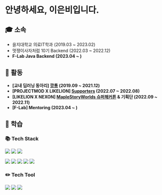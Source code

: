 # 안녕하세요, 이은비입니다.

## 🎓 소속
- 을지대학교 의료IT학과 (2019.03 ~ 2023.02)
- 멋쟁이사자처럼 10기 Backend (2022.03 ~ 2022.12)
- **F-Lab Java Backend (2023.04 ~ )**

## 📄 활동
- **[교내 딥러닝 동아리] [깡통](https://major.eulji.ac.kr/mitm/index.html?menuno=2946) (2019.09 ~ 2021.12)**
- **[PROJECTMOD X LIKELION] [Supporters](https://maplestoryworlds.nexon.com/ko/play/6d19b095416a421ba5285585fd18bf24/badge) (2022.07 ~ 2022.08)**
- **[LIKELION X NEXON] [MapleStoryWorlds 슈퍼해커톤](https://www.notion.so/MSW-efa2a0b2a5e14ba68fdf49b0e45c8455) & 기획단 (2022.09 ~ 2022.11)**
- **[F-Lab] Mentoring (2023.04 ~ )**

## 📝 학습 

### 📚 Tech Stack
<img src="https://img.shields.io/badge/Java-007396?style=flat-square&logo=Java&logoColor=white"/> <img src="https://img.shields.io/badge/Spring-6DB33F?style=flat-square&logo=Spring&logoColor=white"/> <img src="https://img.shields.io/badge/MySQL-4479A1?style=flat-square&logo=MySQL&logoColor=white"/>

<img src="https://img.shields.io/badge/Tensorflow-FF6F00?style=flat-square&logo=Tensorflow&logoColor=white"/> <img src="https://img.shields.io/badge/Python-3776AB?style=flat-square&logo=Python&logoColor=white"/> <img src="https://img.shields.io/badge/HTML5-E34F26?style=flat-square&logo=HTML5&logoColor=white"/> <img src="https://img.shields.io/badge/CSS3-1572B6?style=flat-square&logo=CSS3&logoColor=white"/> <img src="https://img.shields.io/badge/C-A8B9CC?style=flat-square&logo=C&logoColor=white"/>

### ✏️ Tech Tool
<img src="https://img.shields.io/badge/IntelliJ-000000?style=flat-square&logo=IntelliJ IDEA&logoColor=white"/> <img src="https://img.shields.io/badge/Jupyter Notebook-F37626?style=flat-square&logo=Jupyter&logoColor=white"/> <img src="https://img.shields.io/badge/Visual Studio Code-007ACC?style=flat-square&logo=Visual Studio Code&logoColor=white"/>
